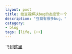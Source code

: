 ```yaml
---
layout: post
title: 给豆瓣解决bug的态度赞一个
description: "豆瓣有很多bug。"
category: 
- blog
tags: [life, C++]
---
```


飞到[这里](http://jasonlvhit.github.io/articles)
